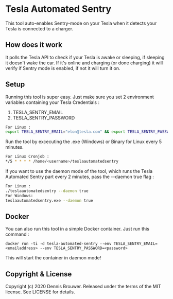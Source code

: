 # Tesla Automated Sentry

This tool auto-enables Sentry-mode on your Tesla when it detects your Tesla is connected to a charger.

## How does it work
It polls the Tesla API to check if your Tesla is awake or sleeping, if sleeping it doesn't wake the car. If it's online and charging (or done charging) it will verify if Sentry mode is enabled, if not it will turn it on.

## Setup
Running this tool is super easy. Just make sure you set 2 environment variables containing your Tesla Credentials : 

1. TESLA_SENTRY_EMAIL
2. TESLA_SENTRY_PASSWORD

```bash
For Linux : 
export TESLA_SENTRY_EMAIL="elon@tesla.com" && export TESLA_SENTRY_PASSWORD="roadster"
```

Run the tool by excecuting the .exe (Windows) or Binary for Linux every 5 minutes.

```bash
For Linux Cronjob : 
*/5 * * * * /home/<username>/teslaautomatedsentry
```

If you want to use the daemon mode of the tool, which runs the Tesla Automated Sentry part every 2 minutes, pass the --daemon true flag : 

```bash
For Linux : 
./teslaautomatedsentry --daemon true
For Windows:
teslaautomatedsentry.exe --daemon true
```

## Docker
You can also run this tool in a simple Docker container.
Just run this command : 
```
docker run -ti -d tesla-automated-sentry --env TESLA_SENTRY_EMAIL=<emailaddress> --env TESLA_SENTRY_PASSWORD=<password>
```
This will start the container in daemon mode!

## Copyright & License

Copyright (c) 2020 Dennis Brouwer. Released under the terms of the MIT license. See LICENSE for details.